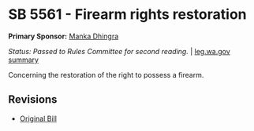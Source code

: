 # SB 5561 - Firearm rights restoration
**Primary Sponsor:** [Manka Dhingra](/person/leg/manka.dhingra.md)

*Status: Passed to Rules Committee for second reading.* | [leg.wa.gov summary](https://app.leg.wa.gov/billsummary?BillNumber=5561&Year=2021)

Concerning the restoration of the right to possess a firearm.

## Revisions
* [Original Bill](1/)